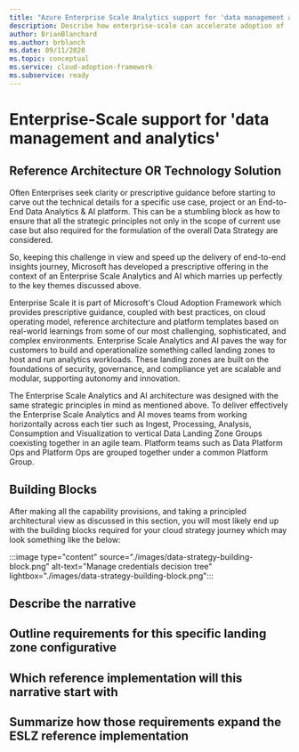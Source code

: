 ```yaml
---
title: "Azure Enterprise Scale Analytics support for 'data management and analytics'"
description: Describe how enterprise-scale can accelerate adoption of 'data management and analytics'
author: BrianBlanchard
ms.author: brblanch
ms.date: 09/11/2020
ms.topic: conceptual
ms.service: cloud-adoption-framework
ms.subservice: ready
---
```


# Enterprise-Scale support for 'data management and analytics'
  
<!-- Copying ESLZ Specific implementation references here as a placeholder -->


## Reference Architecture OR Technology Solution

Often Enterprises seek clarity or prescriptive guidance before starting to carve out the technical details for a specific use case, project or an End-to-End Data Analytics & AI platform. This can be a stumbling block as how to ensure that all the strategic principles not only in the scope of current use case but also required for the formulation of the overall Data Strategy are considered.

So, keeping this challenge in view and speed up the delivery of end-to-end insights journey, Microsoft has developed a prescriptive offering in the context of an Enterprise Scale Analytics and AI which marries up perfectly to the key themes discussed above.

Enterprise Scale it is part of Microsoft's Cloud Adoption Framework which provides prescriptive guidance, coupled with best practices, on cloud operating model, reference architecture and platform templates based on real-world learnings from some of our most challenging, sophisticated, and complex environments. Enterprise Scale Analytics and AI paves the way for customers to build and operationalize something called landing zones to host and run analytics workloads. These landing zones are built on the foundations of security, governance, and compliance yet are scalable and modular, supporting autonomy and innovation.

The Enterprise Scale Analytics and AI architecture was designed with the same strategic principles in mind as mentioned above. To deliver effectively the Enterprise Scale Analytics and AI moves teams from working horizontally across each tier such as Ingest, Processing, Analysis, Consumption and Visualization to vertical Data Landing Zone Groups coexisting together in an agile team. Platform teams such as Data Platform Ops and Platform Ops are grouped together under a common Platform Group.

## Building Blocks

After making all the capability provisions, and taking a principled architectural view as discussed in this section, you will most likely end up with the building blocks required for your cloud strategy journey which may look something like the below:

:::image type="content" source="./images/data-strategy-building-block.png" alt-text="Manage credentials decision tree" lightbox="./images/data-strategy-building-block.png":::

## Describe the narrative

## Outline requirements for this specific landing zone configurative

## Which reference implementation will this narrative start with

## Summarize how those requirements expand the ESLZ reference implementation

